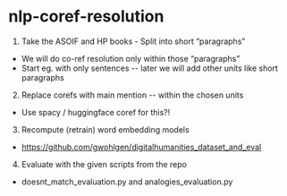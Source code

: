 # nlp-coref-resolution
1. Take the ASOIF and HP books - Split into short “paragraphs”
  - We will do co-ref resolution only within those “paragraphs”
  - Start eg. with only sentences  -- later we will add other units like short paragraphs
2. Replace corefs with main mention -- within the chosen units
  - Use spacy / huggingface coref for this?!
3. Recompute (retrain) word embedding models
  - https://github.com/gwohlgen/digitalhumanities_dataset_and_eval
4. Evaluate with the given scripts from the repo 
  - doesnt_match_evaluation.py and analogies_evaluation.py

